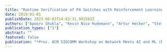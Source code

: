```yaml
---
title: "Runtime Verification of P4 Switches with Reinforcement Learning"
date: 2019-01-01
publishDate: 2023-08-03T14:03:31.901583Z
authors: ["Apoorv Shukla", "Kevin Nico Hudemann", "Artur Hecker", "Stefan Schmid"]
publication_types: ["1"]
abstract: ""
featured: false
publication: "*Proc. ACM SIGCOMM Workshop on Network Meets AI and ML (NetAI)*"
---
```


